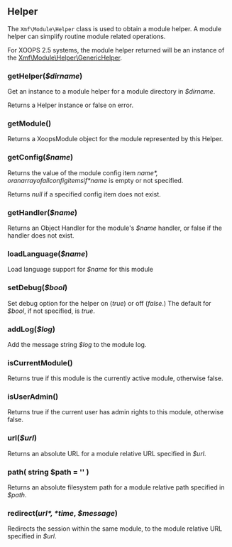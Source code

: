 ## Helper

The `Xmf\Module\Helper` class is used to obtain a module helper. A module helper can simplify
routine module related operations.

For XOOPS 2.5 systems, the module helper returned will be an instance of the
[Xmf\Module\Helper\GenericHelper](generichelper.md).

### getHelper(*$dirname*)

Get an instance to a module helper for a module directory in *$dirname*.

Returns a Helper instance or false on error.

### getModule()

Returns a XoopsModule object for the module represented by this Helper.

### getConfig(*$name*)

Returns the value of the module config item *$name*, or an array of all config items
if *$name* is empty or not specified.

Returns *null* if a specified config item does not exist.

### getHandler(*$name*)

Returns an Object Handler for the module's *$name* handler, or false if the handler does not exist.

### loadLanguage(*$name*)

Load language support for *$name* for this module

### setDebug(*$bool*)

Set debug option for the helper on (*true*) or off (*false*.)
The default for *$bool*, if not specified, is *true*.

### addLog(*$log*)

Add the message string *$log* to the module log.

### isCurrentModule()

Returns true if this module is the currently active module, otherwise false.

### isUserAdmin()

Returns true if the current user has admin rights to this module, otherwise false.

### url(*$url*)

Returns an absolute URL for a module relative URL specified in *$url*.

### path( string $path = '' )

Returns an absolute filesystem path for a module relative path specified in *$path*.

### redirect(*$url*, *$time*, *$message*)

Redirects the session within the same module, to the module relative URL specified in *$url*.
